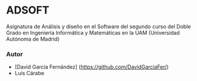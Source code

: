 # ADSOFT
Asignatura de Análisis y diseño en el Software del segundo curso del Doble Grado en Ingeniería Informática y Matemáticas en la UAM (Universidad Autónoma de Madrid)

### Autor
* [David García Fernández] (https://github.com/DavidGarciaFer/)
* Luis Cárabe
